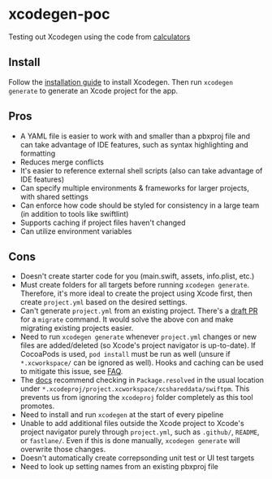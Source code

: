 # xcodegen-poc

Testing out Xcodegen using the code from [calculators](https://github.com/abhiek187/calculators)

## Install

Follow the [installation guide](https://github.com/yonaskolb/XcodeGen?tab=readme-ov-file#installing) to install Xcodegen. Then run `xcodegen generate` to generate an Xcode project for the app.

## Pros

- A YAML file is easier to work with and smaller than a pbxproj file and can take advantage of IDE features, such as syntax highlighting and formatting
- Reduces merge conflicts
- It's easier to reference external shell scripts (also can take advantage of IDE features)
- Can specify multiple environments & frameworks for larger projects, with shared settings
- Can enforce how code should be styled for consistency in a large team (in addition to tools like swiftlint)
- Supports caching if project files haven't changed
- Can utilize environment variables

## Cons

- Doesn't create starter code for you (main.swift, assets, info.plist, etc.)
- Must create folders for all targets before running `xcodegen generate`. Therefore, it's more ideal to create the project using Xcode first, then create `project.yml` based on the desired settings.
- Can't generate `project.yml` from an existing project. There's a [draft PR](https://github.com/yonaskolb/XcodeGen/pull/735) for a `migrate` command. It would solve the above con and make migrating existing projects easier.
- Need to run `xcodegen generate` whenever `project.yml` changes or new files are added/deleted (so Xcode's project navigator is up-to-date). If CocoaPods is used, `pod install` must be run as well (unsure if `*.xcworkspace/` can be ignored as well). Hooks and caching can be used to mitigate this issue, see [FAQ](https://github.com/yonaskolb/XcodeGen/blob/master/Docs/FAQ.md#what-happens-when-i-switch-branches).
- The [docs](https://github.com/yonaskolb/XcodeGen/blob/master/Docs/Usage.md#swift-package) recommend checking in `Package.resolved` in the usual location under `*.xcodeproj/project.xcworkspace/xcshareddata/swiftpm`. This prevents us from ignoring the `xcodeproj` folder completely as this tool promotes.
- Need to install and run `xcodegen` at the start of every pipeline
- Unable to add additional files outside the Xcode project to Xcode's project navigator purely through `project.yml`, such as `.github/`, `README`, or `fastlane/`. Even if this is done manually, `xcodegen generate` will overwrite those changes.
- Doesn't automatically create correpsonding unit test or UI test targets
- Need to look up setting names from an existing pbxproj file
